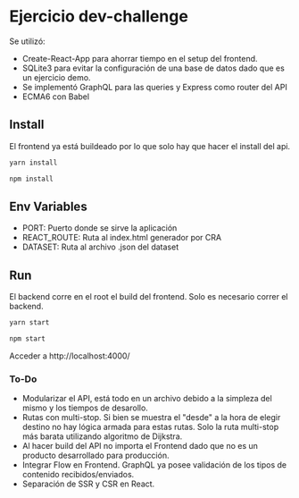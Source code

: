 # Ejercicio dev-challenge
Se utilizó:

* Create-React-App para ahorrar tiempo en el setup del frontend.
* SQLite3 para evitar la configuración de una base de datos dado que es un ejercicio demo.
* Se implementó GraphQL para las queries y Express como router del API
* ECMA6 con Babel

## Install
El frontend ya está buildeado por lo que solo hay que hacer el install del api.
```sh
yarn install
```
```sh
npm install
```

## Env Variables
* PORT: Puerto donde se sirve la aplicación
* REACT_ROUTE: Ruta al index.html generador por CRA
* DATASET: Ruta al archivo .json del dataset

## Run
El backend corre en el root el build del frontend. Solo es necesario correr el backend.
```sh
yarn start
```
```sh
npm start
```

Acceder a http://localhost:4000/

### To-Do
* Modularizar el API, está todo en un archivo debido a la simpleza del mismo y los tiempos de desarollo.
* Rutas con multi-stop. Si bien se muestra el "desde" a la hora de elegir destino no hay lógica armada para estas rutas. Solo la ruta multi-stop más barata utilizando algoritmo de Dijkstra.
* Al hacer build del API no importa el Frontend dado que no es un producto desarrollado para producción.
* Integrar Flow en Frontend. GraphQL ya posee validación de los tipos de contenido recibidos/enviados.
* Separación de SSR y CSR en React.